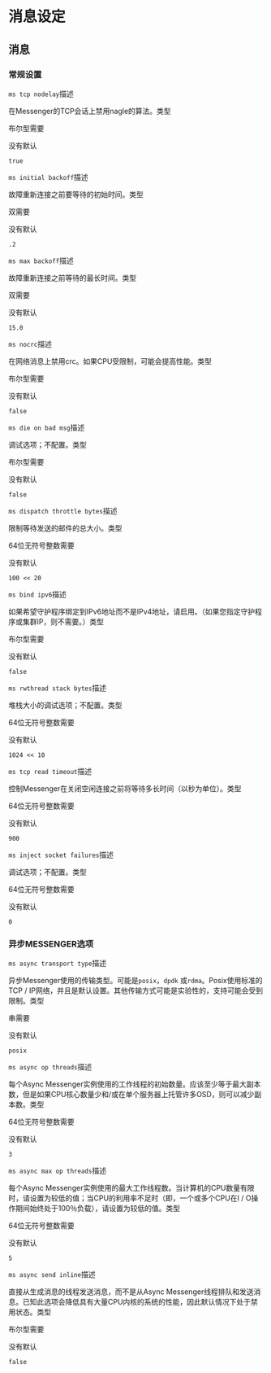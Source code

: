# 消息设定

## 消息

### 常规设置

`ms tcp nodelay`描述

在Messenger的TCP会话上禁用nagle的算法。类型

布尔型需要

没有默认

`true`

`ms initial backoff`描述

故障重新连接之前要等待的初始时间。类型

双需要

没有默认

`.2`

`ms max backoff`描述

故障重新连接之前等待的最长时间。类型

双需要

没有默认

`15.0`

`ms nocrc`描述

在网络消息上禁用crc。如果CPU受限制，可能会提高性能。类型

布尔型需要

没有默认

`false`

`ms die on bad msg`描述

调试选项；不配置。类型

布尔型需要

没有默认

`false`

`ms dispatch throttle bytes`描述

限制等待发送的邮件的总大小。类型

64位无符号整数需要

没有默认

`100 << 20`

`ms bind ipv6`描述

如果希望守护程序绑定到IPv6地址而不是IPv4地址，请启用。（如果您指定守护程序或集群IP，则不需要。）类型

布尔型需要

没有默认

`false`

`ms rwthread stack bytes`描述

堆栈大小的调试选项；不配置。类型

64位无符号整数需要

没有默认

`1024 << 10`

`ms tcp read timeout`描述

控制Messenger在关闭空闲连接之前将等待多长时间（以秒为单位）。类型

64位无符号整数需要

没有默认

`900`

`ms inject socket failures`描述

调试选项；不配置。类型

64位无符号整数需要

没有默认

`0`

### 异步MESSENGER选项

`ms async transport type`描述

异步Messenger使用的传输类型。可能是`posix`，`dpdk` 或`rdma`。Posix使用标准的TCP / IP网络，并且是默认设置。其他传输方式可能是实验性的，支持可能会受到限制。类型

串需要

没有默认

`posix`

`ms async op threads`描述

每个Async Messenger实例使用的工作线程的初始数量。应该至少等于最大副本数，但是如果CPU核心数量少和/或在单个服务器上托管许多OSD，则可以减少副本数。类型

64位无符号整数需要

没有默认

`3`

`ms async max op threads`描述

每个Async Messenger实例使用的最大工作线程数。当计算机的CPU数量有限时，请设置为较低的值；当CPU的利用率不足时（即，一个或多个CPU在I / O操作期间始终处于100％负载），请设置为较低的值。类型

64位无符号整数需要

没有默认

`5`

`ms async send inline`描述

直接从生成消息的线程发送消息，而不是从Async Messenger线程排队和发送消息。已知此选项会降低具有大量CPU内核的系统的性能，因此默认情况下处于禁用状态。类型

布尔型需要

没有默认

`false`

